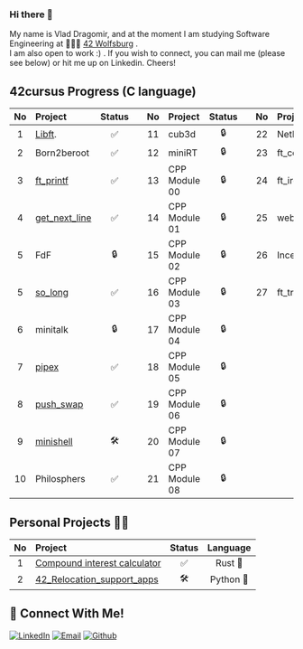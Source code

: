 ### Hi there 👋
My name is Vlad Dragomir, and at the moment I am studying Software Engineering at 👨🏻‍💻 [42 Wolfsburg](https://42wolfsburg.de/) .
<br>
I am also open to work :) . If you wish to connect, you can mail me (please see below) or hit me up on Linkedin. Cheers!
## 42cursus Progress (C language)
| No  | Project                                                | Status |   | No  | Project       | Status |   | No  | Project                        | Status |
| :-: | :------------------------------------------------------| :----: | - | :-: | :------------ | :----: | - | :-: | :----------------------------- | :----: |
| 1   | [Libft](https://github.com/VladDrag/42_WB_2021_LIBFT). | ✅     |   | 11  | cub3d         | 🔒     |   | 22  | NetPractice                    | 🔒      |
| 2   | Born2beroot                                            | ✅     |   | 12  | miniRT        | 🔒     |   | 23  | ft_containers                  | 🔒      |
| 3   | [ft_printf](https://github.com/VladDrag/42_WB_2021_FT_PRINTF)| ✅     |   | 13  | CPP Module 00 | 🔒     |   | 24  | ft_irc                         | 🔒      |
| 4   | [get_next_line](https://github.com/VladDrag/42_WB_2021_Get_Next_Line)| ✅     |   | 14  | CPP Module 01 | 🔒     |   | 25  | webserv                        | 🔒      |
| 5   | FdF                                                    | 🔒     |   | 15  | CPP Module 02 | 🔒     |   | 26  | Inception                      | 🔒      |
| 5   | [so_long](https://github.com/VladDrag/42_WB_2021_So_Long)| ✅     |   | 16  | CPP Module 03 | 🔒     |   | 27  | ft_transcendence               | 🔒      |
| 6   | minitalk                                               | 🔒     |   | 17  | CPP Module 04 | 🔒     |   |     |                                |         |
| 7   | [pipex](https://github.com/VladDrag/42_WB_2021_pipex_bonus)| ✅     |   | 18  | CPP Module 05 | 🔒     |   |     |                                |         |
| 8   | [push_swap](https://github.com/VladDrag/42_WB_2021_Push_Swap)| ✅     |   | 19  | CPP Module 06 | 🔒     |   |     |                                |         |
| 9   | [minishell](https://github.com/VladDrag/42_WB_2022_Minishell)| 🛠️     |   | 20  | CPP Module 07 | 🔒     |   |     |                                |         |
| 10  | Philosphers                                            | ✅     |   | 21  | CPP Module 08 | 🔒     |   |     |                                |         |

## Personal Projects 💪🏻
| No  | Project                                                                                                | Status |     Language    |
| :-: | :----------------------------------------------------------------------------------------------------- | :----: | :-------------: |
| 1   | [Compound interest calculator](https://github.com/VladDrag/compound_interest_calculator)               | ✅     | Rust      :crab:|
| 2   | [42_Relocation_support_apps](https://github.com/VladDrag/42_Relocation_Support_Apps)                   | 🛠️     | Python    :snake:|


## 📱 Connect With Me!
[![LinkedIn](https://img.shields.io/badge/-LinkedIn-0e76a8?style=flat-square&logo=linkedin&logoColor=white)](https://www.linkedin.com/in/vdragomir/)
[![Email](https://img.shields.io/badge/Email-%20-d95040?style=flat-square&logo=mail&logoColor=white)](mailto:ioanvlad90@gmail.com)
[![Github](https://img.shields.io/badge/GitHub-100000?style=flat-square&log=github&logoColor=white)](https://github.com/VladDrag)
